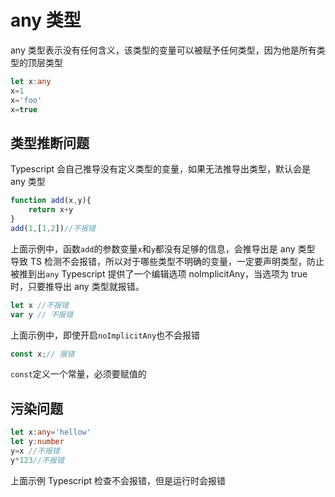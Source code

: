 # any 类型

any 类型表示没有任何含义，该类型的变量可以被赋予任何类型，因为他是所有类型的顶层类型

```Typescript
let x:any
x=1
x='foo'
x=true
```

## 类型推断问题

Typescript 会自己推导没有定义类型的变量，如果无法推导出类型，默认会是 any 类型

```Typescript
function add(x,y){
    return x+y
}
add(1,[1,2])//不报错
```

上面示例中，函数`add`的参数变量`x`和`y`都没有足够的信息，会推导出是 any 类型
导致 TS 检测不会报错，所以对于哪些类型不明确的变量，一定要声明类型，防止被推到出`any`
Typescript 提供了一个编辑选项 noImplicitAny，当选项为 true 时，只要推导出 any 类型就报错。

```Typescript
let x //不报错
var y // 不报错
```

上面示例中，即使开启`noImplicitAny`也不会报错

```Typescript
const x;// 报错
```

`const`定义一个常量，必须要赋值的

## 污染问题

```Typescript
let x:any='hellow'
let y:number
y=x //不报错
y*123//不报错
```

上面示例 Typescript 检查不会报错，但是运行时会报错
